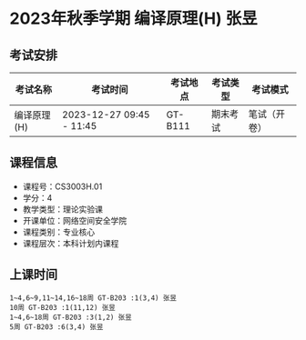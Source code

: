 # 2023年秋季学期 编译原理(H) 张昱




## 考试安排

| 考试名称 | 考试时间 | 考试地点 | 考试类型 | 考试模式 |
| -------- | -------- | -------- | -------- | -------- |
| 编译原理(H) | 2023-12-27 09:45 - 11:45 | GT-B111 | 期末考试 | 笔试（开卷） |





## 课程信息

- 课程号：CS3003H.01
- 学分：4
- 教学类型：理论实验课
- 开课单位：网络空间安全学院
- 课程类别：专业核心
- 课程层次：本科计划内课程

## 上课时间

```
1~4,6~9,11~14,16~18周 GT-B203 :1(3,4) 张昱
10周 GT-B203 :1(11,12) 张昱
1~4,6~18周 GT-B203 :3(1,2) 张昱
5周 GT-B203 :6(3,4) 张昱
```

